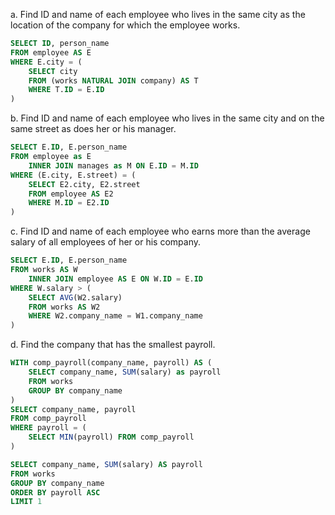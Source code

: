 a. Find ID and name of each employee who lives in the same city as the location of the company for which the employee works.
```SQL
SELECT ID, person_name
FROM employee AS E
WHERE E.city = (
    SELECT city 
    FROM (works NATURAL JOIN company) AS T
    WHERE T.ID = E.ID
)
```

b. Find ID and name of each employee who lives in the same city and on the same street as does her or his manager.

```SQL
SELECT E.ID, E.person_name
FROM employee as E 
    INNER JOIN manages as M ON E.ID = M.ID
WHERE (E.city, E.street) = (
    SELECT E2.city, E2.street
    FROM employee AS E2
    WHERE M.ID = E2.ID
)
```
c. Find ID and name of each employee who earns more than the average salary of all employees of her or his company.
```SQL
SELECT E.ID, E.person_name
FROM works AS W
    INNER JOIN employee AS E ON W.ID = E.ID
WHERE W.salary > (
    SELECT AVG(W2.salary)
    FROM works AS W2
    WHERE W2.company_name = W1.company_name
)
```
d. Find the company that has the smallest payroll.

```SQL
WITH comp_payroll(company_name, payroll) AS (
    SELECT company_name, SUM(salary) as payroll
    FROM works
    GROUP BY company_name
)
SELECT company_name, payroll
FROM comp_payroll
WHERE payroll = (
    SELECT MIN(payroll) FROM comp_payroll
)
```

```SQL
SELECT company_name, SUM(salary) AS payroll
FROM works
GROUP BY company_name
ORDER BY payroll ASC
LIMIT 1
```
